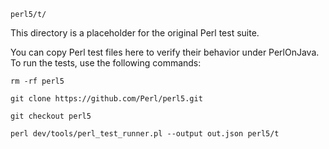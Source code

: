 `perl5/t/`

This directory is a placeholder for the original Perl test suite.

You can copy Perl test files here to verify their behavior under PerlOnJava.
To run the tests, use the following commands:

    rm -rf perl5

    git clone https://github.com/Perl/perl5.git

    git checkout perl5

    perl dev/tools/perl_test_runner.pl --output out.json perl5/t

